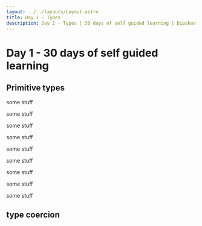 ```yaml
---
layout: ../../layouts/Layout.astro
title: Day 1 - Types
description: Day 1 - Types | 30 days of self guided learning | Dipshan Adhikari
---
```


# Day 1 - 30 days of self guided learning

## Primitive types

some stuff

some stuff

some stuff

some stuff

some stuff

some stuff

some stuff

some stuff

some stuff

## type coercion
